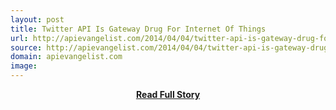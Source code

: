 ```yaml
---
layout: post
title: Twitter API Is Gateway Drug For Internet Of Things
url: http://apievangelist.com/2014/04/04/twitter-api-is-gateway-drug-for-internet-of-things/
source: http://apievangelist.com/2014/04/04/twitter-api-is-gateway-drug-for-internet-of-things/
domain: apievangelist.com
image: 
---
```


<p></p>
<center><p><a href="http://apievangelist.com/2014/04/04/twitter-api-is-gateway-drug-for-internet-of-things/" style='padding:25px; font-sze:18px; font-weight: bold;'>Read Full Story</a></p></center>
